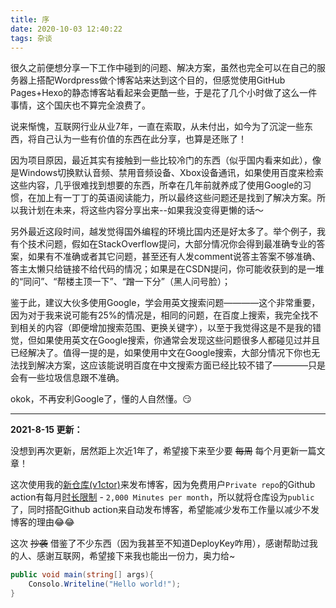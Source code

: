 ```yaml
---
title: 序
date: 2020-10-03 12:40:22
tags: 杂谈
---
```


很久之前便想分享一下工作中碰到的问题、解决方案，虽然也完全可以在自己的服务器上搭配Wordpress做个博客站来达到这个目的，但感觉使用GitHub Pages+Hexo的静态博客站看起来会更酷一些，于是花了几个小时做了这么一件事情，这个国庆也不算完全浪费了。

说来惭愧，互联网行业从业7年，一直在索取，从未付出，如今为了沉淀一些东西，将自己认为一些有价值的东西在此分享，也算是还账了！

因为项目原因，最近其实有接触到一些比较冷门的东西（似乎国内看来如此），像是Windows切换默认音频、禁用音频设备、Xbox设备通讯，如果使用百度来检索这些内容，几乎很难找到想要的东西，所幸在几年前就养成了使用Google的习惯，在加上有一丁丁的英语阅读能力，所以最终这些问题还是找到了解决方案。所以我计划在未来，将这些内容分享出来--如果我没变得更懒的话～

另外最近这段时间，越发觉得国外编程的环境比国内还是好太多了。举个例子，我有个技术问题，假如在StackOverflow提问，大部分情况你会得到最准确专业的答案，如果有不准确或者其它问题，甚至还有人发comment说答主答案不够准确、答主太懒只给链接不给代码的情况；如果是在CSDN提问，你可能收获到的是一堆的“同问”、“帮楼主顶一下”、“蹭一下分”（黑人问号脸）；

鉴于此，建议大伙多使用Google，学会用英文搜索问题————这个非常重要，因为对于我来说可能有25%的情况是，相同的问题，在百度上搜索，我完全找不到相关的内容（即便增加搜索范围、更换关键字），以至于我觉得这是不是我的错觉，但如果使用英文在Google搜索，你通常会发现这些问题很多人都碰见过并且已经解决了。值得一提的是，如果使用中文在Google搜索，大部分情况下你也无法找到解决方案，这应该能说明百度在中文搜索方面已经比较不错了————只是会有一些垃圾信息跟不准确。

okok，不再安利Google了，懂的人自然懂。😏


---
**2021-8-15 更新：**

没想到再次更新，居然距上次近1年了，希望接下来至少要 ~~每周~~ 每个月更新一篇文章！

这次使用我的[新仓库(v1ctor)](https://github.com/Vict0r-Chen/v1ctor.git)来发布博客，因为免费用户`Private repo`的Github action有每月[时长限制](https://docs.github.com/en/billing/managing-billing-for-github-actions/about-billing-for-github-actions#included-storage-and-minutes) - `2,000 Minutes per month`，所以就将仓库设为`public`了，同时搭配Github action来自动发布博客，希望能减少发布工作量以减少不发博客的理由😂😂

这次 ~~抄袭~~ 借鉴了不少东西（因为我甚至不知道DeployKey咋用），感谢帮助过我的人、感谢互联网，希望接下来我也能出一份力，奥力给~
``` csharp
public void main(string[] args){
    Consolo.Writeline("Hello world!");
}
```